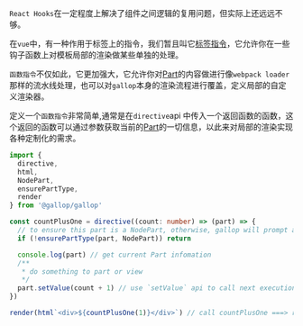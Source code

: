 `React Hooks`在一定程度上解决了组件之间逻辑的复用问题，但实际上还远远不够。

在`vue`中，有一种作用于标签上的指令，我们暂且叫它[标签指令](https://v3.vuejs.org/guide/custom-directive.html)，它允许你在一些钩子函数上对模板局部的渲染做某些单独的处理。

`函数指令`不仅如此，它更加强大，它允许你对[Part](/#Part)的内容做进行像`webpack loader`那样的流水线处理，也可以对`gallop`本身的渲染流程进行覆盖，定义局部的自定义渲染器。

定义一个`函数指令`非常简单,通常是在`directive`api 中传入一个返回函数的函数，这个返回的函数可以通过参数获取当前的[Part](/#Part)的一切信息，以此来对局部的渲染实现各种定制化的需求。

```ts
import {
  directive,
  html,
  NodePart,
  ensurePartType,
  render
} from '@gallop/gallop'

const countPlusOne = directive((count: number) => (part) => {
  // to ensure this part is a NodePart, otherwise, gallop will prompt an error
  if (!ensurePartType(part, NodePart)) return

  console.log(part) // get current Part infomation
  /**
   * do something to part or view
   */
  part.setValue(count + 1) // use `setValue` api to call next execution
})

render(html`<div>${countPlusOne(1)}</div>`) // call countPlusOne ===> render 2
```
